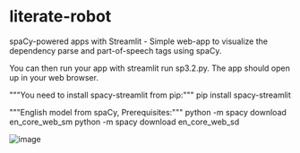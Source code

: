 # literate-robot
spaCy-powered apps with Streamlit - Simple web-app to visualize the dependency parse and part-of-speech tags using spaCy.

You can then run your app with streamlit run sp3.2.py. The app should open up in your web browser.



"""You need to install spacy-streamlit from pip:"""
pip install spacy-streamlit

"""English model from spaCy, Prerequisites:"""
python -m spacy download en_core_web_sm
python -m spacy download en_core_web_sd

![image](https://user-images.githubusercontent.com/72779706/154834338-2cc3f58b-9c55-4d99-ab71-26b111c74cd9.png)

